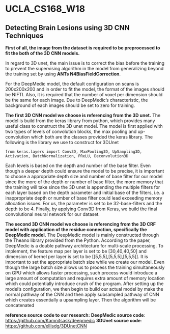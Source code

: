 # UCLA_CS168_W18
## Detecting Brain Lesions using 3D CNN Techniques

          
**First of all, the image from the dataset is required to be preprocessed to fit the
both of the 3D CNN models.**  

In regard to 3D unet, the main issue is to correct the 
bias before the training to prevent the supervising algorithm in the model from 
generalizing beyond the training set by using **ANTs N4BiasFieldCorrection**. 

For the DeepMedic model, the default configuration on scans is 200x200x200 and in order to 
fit the model, the format of the images should be NIFTI. Also, it is required that 
the number of voxel per dimension should be the same for each image. Due to 
DeepMedic’s characteristic, the background of each images should be set to zero 
for training. 


**The first 3D CNN model we choose is referencing from the 3D unet.** 
The model is build from the keras library from python, which provides many useful class to construct 
the 3D unet model. 
The model is first applied with two types of levels of convolution 
blocks, the max pooling and up-convolution which both are the classes provided the 
keras library. 
The following is the library we use to construct for 3DUnet
```
from keras.layers import Conv3D, MaxPooling3D, UpSampling3D, Activation, BatchNormalization, PReLU, Deconvolution3D

```
Each levels is based on the depth and number of the base filter. Even 
though a deeper depth could ensure the model to be precise, it is important to choose 
a appropriate depth size and number of base filter for our model since the more of 
the depth or number of base filter, the more memory that the training will take 
since the 3D unet is appending the multiple filters for each layer based on the 
depth parameter and initial base of the filters, i.e. a inappropriate depth or 
number of base filter could lead exceeding memory allocation issues. For us, the 
parameter is set to be 32-base-filters and the depth to be 4.
Finally, by applying Conv3D from Keras, we build the final convolutional neural
network for our dataset. 

**The second 3D CNN  model we choose is referencing from the 3D CRF model with
application of the residue connection, specifically the DeepMedic model.** The 
DeepMedic model is mainly constructed through the Theano library provided from
the Python. According to the paper, DeepMedic is a double pathway architecture 
for multi-scale processing. To implement, the feature map per layer is set to
be [30,40,40,50] and dimension of kernel per layer is set to be [[5,5,5],[5,5,5],[5,5,5]]. 
It is important to set the appropriate batch size while we create our model. 
Even though the large batch size allows us to process the training simultaneously 
on GPU which allows faster processing, such process would introduce a large 
amount of computation and requires extra amount of memory location which could 
potentially introduce crush of the program. After setting up the model’s 
configuration, we then begin to build our actual model by make the normal 
pathway of the CNN and then apply subsampled pathway of CNN which creates 
essentially a upsampling layer. Then the algorithm will be concatenated 

**reference source code to our research:** 
**DeepMedic source code**: https://github.com/Kamnitsask/deepmedic
**3DUnet source code**: https://github.com/ellisdg/3DUnetCNN
